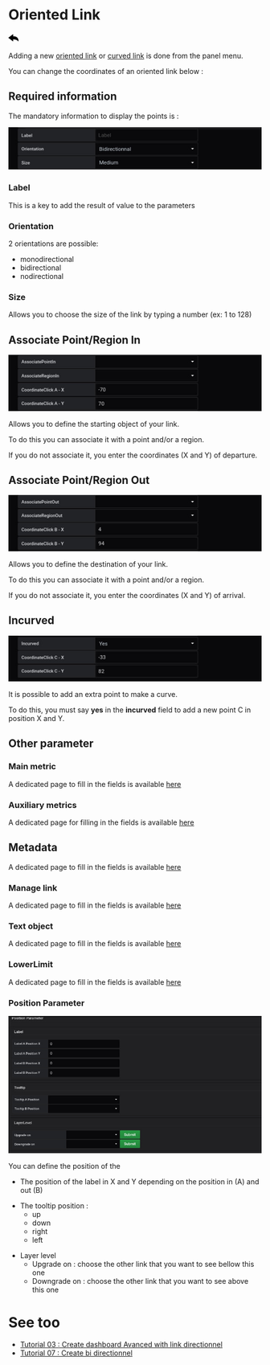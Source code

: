 # Oriented Link

[![](../../screenshots/other/Go-back.png)](coordinates.md)

Adding a new [oriented link](../panel/panel-oriented-link.md) or [curved link](../panel/panel-incurved-link.md) is done from the panel menu.

You can change the coordinates of an oriented link below :

## Required information

The mandatory information to display the points is :

![saisie oriented link](../../screenshots/editor/coordinates/screen-oriented-link/obligatoire.jpg)

### Label

This is a key to add the result of value to the parameters

### Orientation

2 orientations are possible:

- monodirectional
- bidirectional
- nodirectional

### Size

Allows you to choose the size of the link by typing a number (ex: 1 to 128)

## Associate Point/Region In

![associate in](../../screenshots/editor/coordinates/screen-oriented-link/in.jpg)

Allows you to define the starting object of your link.

To do this you can associate it with a point and/or a region.

If you do not associate it, you enter the coordinates (X and Y) of departure.

## Associate Point/Region Out

![associate out](../../screenshots/editor/coordinates/screen-oriented-link/out.jpg)

Allows you to define the destination of your link.

To do this you can associate it with a point and/or a region.

If you do not associate it, you enter the coordinates (X and Y) of arrival.

## Incurved

![incurved](../../screenshots/editor/coordinates/screen-oriented-link/incurved.jpg)

It is possible to add an extra point to make a curve.

To do this, you must say **yes** in the **incurved** field to add a new point C in position X and Y.

## Other parameter

### Main metric

A dedicated page to fill in the fields is available [here](coordinates-space-main-metric.md)

### Auxiliary metrics

A dedicated page for filling in the fields is available [here](coordinates-auxiliary-metric.md)

## Metadata

A dedicated page to fill in the fields is available [here](coordinates-metada.md)

### Manage link

A dedicated page to fill in the fields is available [here](coordinates-manage-link.md)

### Text object

A dedicated page to fill in the fields is available [here](coordinates-object-text.md)

### LowerLimit

A dedicated page to fill in the fields is available [here](coordinates-lower-limit.md)

### Position Parameter

![position parameter](../../screenshots/editor/coordinates/screen-oriented-link/position-parameter.jpg)

You can define the position of the

- The position of the label in X and Y depending on the position in (A) and out (B)

* The tooltip position :
  - up
  - down
  - right
  - left

- Layer level
  - Upgrade on : choose the other link that you want to see bellow this one
  - Downgrade on : choose the other link that you want to see above this one

# See too

- [Tutorial 03 : Create dashboard Avanced with link directionnel](../demo/tutorial03.md)
- [Tutorial 07 : Create bi directionnel](../demo/tutorial07.md)
